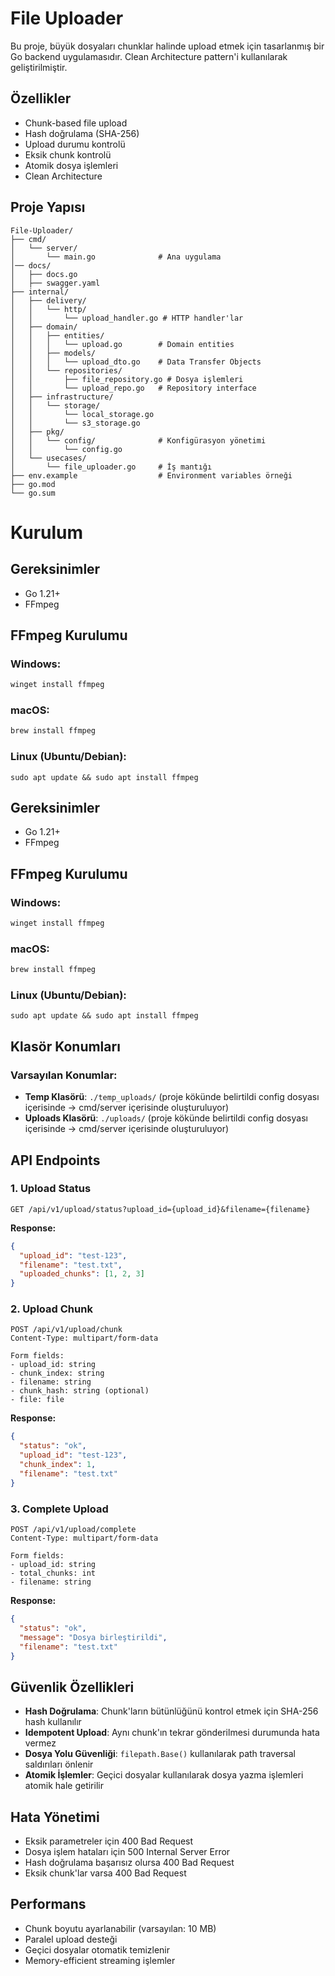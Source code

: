 # File Uploader

Bu proje, büyük dosyaları chunklar halinde upload etmek için tasarlanmış bir Go backend uygulamasıdır. Clean Architecture pattern'i kullanılarak geliştirilmiştir.

## Özellikler

- Chunk-based file upload
- Hash doğrulama (SHA-256)
- Upload durumu kontrolü
- Eksik chunk kontrolü
- Atomik dosya işlemleri
- Clean Architecture

## Proje Yapısı

```
File-Uploader/
├── cmd/
│   └── server/
│       └── main.go              # Ana uygulama
│── docs/
│   ├── docs.go
│   ├── swagger.yaml
├── internal/
│   ├── delivery/
│   │   └── http/
│   │       └── upload_handler.go # HTTP handler'lar
│   ├── domain/
│   │   ├── entities/
│   │   │   └── upload.go        # Domain entities
│   │   ├── models/
│   │   │   └── upload_dto.go    # Data Transfer Objects
│   │   └── repositories/
│   │       ├── file_repository.go # Dosya işlemleri
│   │       └── upload_repo.go   # Repository interface
│   ├── infrastructure/
│   │   └── storage/
│   │       └── local_storage.go
│   │       └── s3_storage.go
│   ├── pkg/
│   │   └── config/              # Konfigürasyon yönetimi
│   │       └── config.go
│   └── usecases/
│       └── file_uploader.go     # İş mantığı
├── env.example                  # Environment variables örneği
├── go.mod
└── go.sum
```
# Kurulum

## Gereksinimler
- Go 1.21+
- FFmpeg

## FFmpeg Kurulumu

### Windows:
```bash
winget install ffmpeg
```

### macOS:
```bash
brew install ffmpeg
```
### Linux (Ubuntu/Debian):
```
sudo apt update && sudo apt install ffmpeg
```
## Gereksinimler
- Go 1.21+
- FFmpeg

## FFmpeg Kurulumu

### Windows:
```bash
winget install ffmpeg
```
### macOS:
```bash
brew install ffmpeg
```
### Linux (Ubuntu/Debian):
```
sudo apt update && sudo apt install ffmpeg
```
## Klasör Konumları

### Varsayılan Konumlar:
- **Temp Klasörü**: `./temp_uploads/` (proje kökünde belirtildi config dosyası içerisinde -> cmd/server içerisinde oluşturuluyor)
- **Uploads Klasörü**: `./uploads/` (proje kökünde belirtildi config dosyası içerisinde -> cmd/server içerisinde oluşturuluyor)

## API Endpoints

### 1. Upload Status
```
GET /api/v1/upload/status?upload_id={upload_id}&filename={filename}
```

**Response:**
```json
{
  "upload_id": "test-123",
  "filename": "test.txt",
  "uploaded_chunks": [1, 2, 3]
}
```

### 2. Upload Chunk
```
POST /api/v1/upload/chunk
Content-Type: multipart/form-data

Form fields:
- upload_id: string
- chunk_index: string
- filename: string
- chunk_hash: string (optional)
- file: file
```

**Response:**
```json
{
  "status": "ok",
  "upload_id": "test-123",
  "chunk_index": 1,
  "filename": "test.txt"
}
```

### 3. Complete Upload
```
POST /api/v1/upload/complete
Content-Type: multipart/form-data

Form fields:
- upload_id: string
- total_chunks: int
- filename: string
```

**Response:**
```json
{
  "status": "ok",
  "message": "Dosya birleştirildi",
  "filename": "test.txt"
}
```

## Güvenlik Özellikleri

- **Hash Doğrulama**: Chunk'ların bütünlüğünü kontrol etmek için SHA-256 hash kullanılır
- **Idempotent Upload**: Aynı chunk'ın tekrar gönderilmesi durumunda hata vermez
- **Dosya Yolu Güvenliği**: `filepath.Base()` kullanılarak path traversal saldırıları önlenir
- **Atomik İşlemler**: Geçici dosyalar kullanılarak dosya yazma işlemleri atomik hale getirilir

## Hata Yönetimi

- Eksik parametreler için 400 Bad Request
- Dosya işlem hataları için 500 Internal Server Error
- Hash doğrulama başarısız olursa 400 Bad Request
- Eksik chunk'lar varsa 400 Bad Request

## Performans

- Chunk boyutu ayarlanabilir (varsayılan: 10 MB)
- Paralel upload desteği
- Geçici dosyalar otomatik temizlenir
- Memory-efficient streaming işlemler
